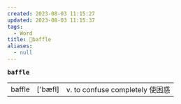 ```yaml
---
created: 2023-08-03 11:15:27
updated: 2023-08-03 11:15:37
tags:
  - Word
title: 📖baffle
aliases:
  - null
---
```


<pre><strong>baffle</strong></pre>
|   |   |   |
|---|---|---|
|baffle|['bæfl]|v. to confuse completely 使困惑|
